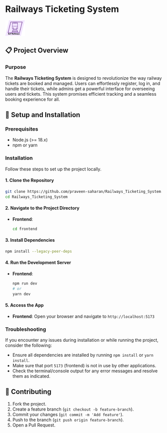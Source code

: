 # Railways Ticketing System
<img src="./frontend/public/Picture1.png" alt="LogiPredict" height="50px">

## 📋 Project Overview

### **Purpose**
The **Railways Ticketing System** is designed to revolutionize the way railway tickets are booked and managed. Users can effortlessly register, log in, and handle their tickets, while admins get a powerful interface for overseeing users and tickets. This system promises efficient tracking and a seamless booking experience for all.

<!-- ### **Scope**
This project encompasses:
- **User Roles:** Regular users and administrators.
- **Features:** Ticket creation, viewing, updating, deletion, user management, and role-based access control.
- **Key Functionalities:**
  - **User Registration/Login**: Sign up, log in, and manage accounts with ease.
  - **Ticket Management**: Create, view, update, and delete tickets effortlessly.
  - **Admin Panel**: Full control over user accounts and ticket data for admins.
  - **Role-based Access Control**: Tailored access levels for users and admins.
  
### **Tech Stack**
- **Frontend**: React
- **Backend**: Java (Spring Boot)
- **Database**: MySQL
- **API Communication**: RESTful APIs
- **ORM**: JDBC

---

## 📽️ System Architecture

### **Explanation**
- The **Frontend** communicates with the **Backend** via RESTful APIs to perform actions like ticket creation, update, and deletion.
- The **Backend** interacts with the **Database** using **JDBC** to manage user and ticket data.
- The decoupled **Frontend** and **Backend** ensure scalability and maintainability.

---

## 🌟 Features and Requirements

### **Functional Requirements**
- **User registration/login**: Create an account and authenticate with a username and password.
- **Ticket Management**: Create, view, update, and delete tickets.
- **Admin Panel**: Manage users and tickets to maintain system integrity.
- **Role-based Access Control**: Different roles (admin, user) control access to specific actions.

### **Non-Functional Requirements**
- **Scalability**: Efficiently handle a growing number of users and tickets.
- **Security**: Securely hash passwords and protect sensitive data.
- **Responsive Design**: Mobile-friendly application supporting all device sizes.

--- -->

<!-- ## 📃 Database Design

# Railways_Ticketing_System Project
 -->

## 🚀 Setup and Installation

### Prerequisites

- Node.js (>= 18.x)
- npm or yarn

### Installation

Follow these steps to set up the project locally.

#### 1. Clone the Repository

```bash
git clone https://github.com/praveen-saharan/Railways_Ticketing_System.git
cd Railways_Ticketing_System
```

#### 2. Navigate to the Project Directory

- **Frontend**:

  ```bash
  cd frontend
  ```

#### 3. Install Dependencies

```bash
npm install --legacy-peer-deps
```

#### 4. Run the Development Server

- **Frontend**:

  ```bash
  npm run dev
  # or
  yarn dev
  ```

#### 5. Access the App

- **Frontend**: Open your browser and navigate to `http://localhost:5173`

### Troubleshooting

If you encounter any issues during installation or while running the project, consider the following:

- Ensure all dependencies are installed by running `npm install` or `yarn install`.
- Make sure that port `5173` (frontend) is not in use by other applications.
- Check the terminal/console output for any error messages and resolve them as indicated.

## 🤝 Contributing

1. Fork the project.
2. Create a feature branch (`git checkout -b feature-branch`).
3. Commit your changes (`git commit -m 'Add feature'`).
4. Push to the branch (`git push origin feature-branch`).
5. Open a Pull Request.

